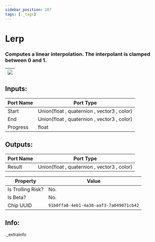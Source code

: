 ```yaml
---
sidebar_position: 287
tags: [._tags]
---
```


# Lerp


### Computes a linear interpolation. The interpolant is clamped between 0 and 1.

| ![](https://images-ext-2.discordapp.net/external/MPmIaQzlEPmgGWlgi-WxBBXt0Bjv_zWPkg1y1f_sy3s/https/www.recroomcircuits.com/image/circuit/absolute-value?width=206&height=108) |
|-----|

## Inputs:
| Port Name | Port Type |
|-----------|-----------|
| Start | Union(float , quaternion , vector3 , color) |
| End | Union(float , quaternion , vector3 , color) |
| Progress | float |

## Outputs:
| Port Name | Port Type |
|-----------|-----------|
| Result | Union(float , quaternion , vector3 , color) | 

| Property  | Value |
|-------------------|-----------|
| Is Trolling Risk? | No. |
| Is Beta? | No. |
| Chip UUID | `91b0ffa8-4eb1-4a30-aaf3-7a049071cb42` |

## Info:
._extrainfo